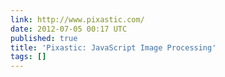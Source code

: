 ```yaml
---
link: http://www.pixastic.com/
date: 2012-07-05 00:17 UTC
published: true
title: 'Pixastic: JavaScript Image Processing'
tags: []
---
```




